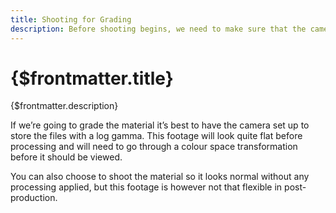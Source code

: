 ```yaml
---
title: Shooting for Grading
description: Before shooting begins, we need to make sure that the camera is set up for our intended workflow.
---
```


# {$frontmatter.title}

{$frontmatter.description}

If we’re going to grade the material it’s best to have the camera set up to store the files with a log gamma. This footage will look quite flat before processing and will need to go through a colour space transformation before it should be viewed.

You can also choose to shoot the material so it looks normal without any processing applied, but this footage is however not that flexible in post-production.

